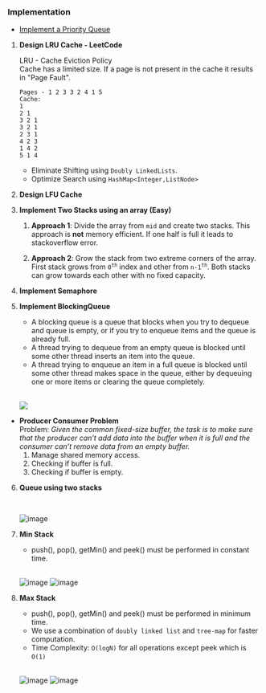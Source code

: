 ### Implementation

* [Implement a Priority Queue](../PriorityQueue.md)

1. **Design LRU Cache - LeetCode** <br>
   
   LRU - Cache Eviction Policy<br>
   Cache has a limited size. If a page is not present
   in the cache it results in "Page Fault".
   ```
   Pages - 1 2 3 3 2 4 1 5
   Cache:
   1
   2 1
   3 2 1
   3 2 1
   2 3 1
   4 2 3
   1 4 2
   5 1 4
   ```
   * Eliminate Shifting using `Doubly LinkedLists`. <br>
   * Optimize Search using `HashMap<Integer,ListNode>`


2. **Design LFU Cache**


3. **Implement Two Stacks using an array (Easy)**
    1. **Approach 1**:   Divide the array from `mid` and create two stacks.
    This approach is **not** memory efficient. If one half 
        is full it leads to stackoverflow error.
        
    2. **Approach 2**: Grow the stack from two extreme corners of the array.
    First stack grows from <code>0<sup>th</sup></code> index and other from
        <code>n-1<sup>th</sup></code>. Both stacks can grow 
        towards each other with no fixed capacity.


4. **Implement Semaphore**


5. **Implement BlockingQueue**
    
    * A blocking queue is a queue that blocks when you try to dequeue and queue is empty, or if you try to 
      enqueue items and the queue is already full. 
    * A thread trying to dequeue from an empty queue is blocked until some other thread inserts an item into the queue. 
    * A thread trying to enqueue an item in a full queue is blocked until some other thread makes space in the queue, 
      either by dequeuing one or more items or clearing the queue completely.
   
    <p align="left">
   <br>
   <img  src="https://user-images.githubusercontent.com/17683048/146622260-fb7239f9-7add-4bb3-abf0-6e5b96bfc034.png">
   </p>

* **Producer Consumer Problem**
  <br>
  Problem: _Given the common fixed-size buffer, the task is to make sure that the producer can’t add data into the buffer
  when it is full and the consumer can’t remove data from an empty buffer._
   1. Manage shared memory access.
   2. Checking if buffer is full.
   3. Checking if buffer is empty.
   
    

6. **Queue using two stacks** 
    
    <br>
   
   ![image](https://user-images.githubusercontent.com/17683048/153788239-91257884-f4b3-4045-ae05-f962ea7e0306.png)


7. **Min Stack**

    * push(), pop(), getMin() and peek() must be performed in constant time. 
      
    <br>

   ![image](https://user-images.githubusercontent.com/17683048/153789015-244dd519-0259-45f6-9782-41df51d100a0.png)
   ![image](https://user-images.githubusercontent.com/17683048/153789554-72e5dfae-5f33-43d7-a120-b92610f48911.png)


8. **Max Stack**

   * push(), pop(), getMin() and peek() must be performed in minimum time.
   * We use a combination of `doubly linked list` and `tree-map` for faster computation.
   * Time Complexity: `O(logN)` for all operations except peek which is `O(1)`

   <br>
   
   ![image](https://user-images.githubusercontent.com/17683048/154005261-aa74205e-9679-4994-98c3-88170ca25a9c.png)
   ![image](https://user-images.githubusercontent.com/17683048/154005306-bc0bcfd6-1ea4-4812-9f12-0611ab303f3d.png)

